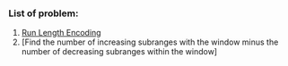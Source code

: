### List of problem:

1) [Run Length Encoding](https://github.com/sushantjhingan/HackerRank/blob/master/src/com/sushantjhingan/RunLengthEncoding.java "Run Length Encoding")
2) [Find the number of increasing subranges with the window minus the number of decreasing subranges within the window]